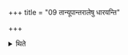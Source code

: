+++
title = "09 तान्यूपान्तरालेषु धारयन्ति"

+++

<details><summary>थिते</summary>

9. They hold them in the spaces between the sacrificial posts. 
</details>
